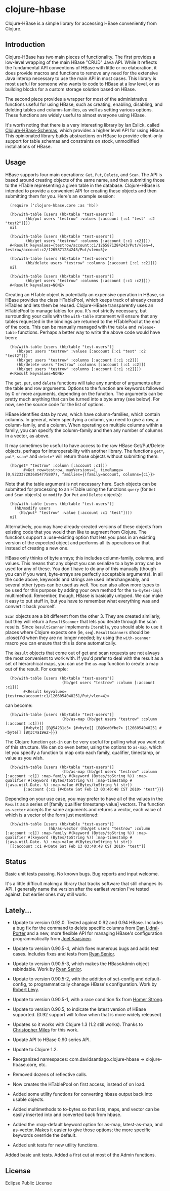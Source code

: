 # clojure-hbase

Clojure-HBase is a simple library for accessing HBase conveniently from Clojure. 

## Introduction

Clojure-HBase has two main pieces of functionality. The first provides
a low-level wrapping of the main HBase "CRUD" Java API. While it
reflects the fundamental API conventions of HBase with little or no
elaboration, it does provide macros and functions to remove any need
for the extensive Java interop necessary to use the main API in most
cases. This library is most useful for someone who wants to code to
HBase at a low level, or as building blocks for a custom storage
solution based on HBase.

The second piece provides a wrapper for most of the administrative
functions useful for using HBase, such as creating, enabling,
disabling, and deleting tables and column-families, as well as setting
various options. These functions are widely useful to almost everyone
using HBase.

It's worth noting that there is a very interesting library by Ian
Eslick, called
[Clojure-HBase-Schemas](https://github.com/compasslabs/clojure-hbase-schemas),
which provides a higher level API for using HBase. This opinionated
library builds abstractions on HBase to provide client-only support
for table schemas and constraints on stock, unmodified installations
of HBase.

## Usage

HBase supports four main operations: `Get`, `Put`, `Delete`, and `Scan`. The API is 
based around creating objects of the same name, and then submitting those to 
the HTable representing a given table in the database. Clojure-HBase is 
intended to provide a convenient API for creating these objects and then 
submitting them for you. Here's an example session: 

      (require ['clojure-hbase.core :as 'hb])
 
      (hb/with-table [users (hb/table "test-users")]
		     (hb/put users "testrow" :values [:account [:c1 "test" :c2 "test2"]]))
      nil

      (hb/with-table [users (hb/table "test-users")]
		     (hb/get users "testrow" :columns [:account [:c1 :c2]]))
      #<Result keyvalues={testrow/account:c1/1265871284243/Put/vlen=4, testrow/account:c2/1265871284243/Put/vlen=5}>

      (hb/with-table [users (hb/table "test-users")]
		     (hb/delete users "testrow" :columns [:account [:c1 :c2]]))
      nil

      (hb/with-table [users (hb/table "test-users")]
		     (hb/get users "testrow" :columns [:account [:c1 :c2]]))
      #<Result keyvalues=NONE>

Creating an HTable object is potentially an expensive operation in HBase, 
so HBase provides the class HTablePool, which keeps track of already created
HTables and lets them be reused. Clojure-HBase transparently uses an 
HTablePool to manage tables for you. It's not strictly necessary, but 
surrounding your calls with the `with-table` statement will ensure that any 
tables requested in the bindings are returned to the HTablePool at the end of
the code. This can be manually managed with the `table` and `release-table`
functions. Perhaps a better way to write the above code would have been:

      (hb/with-table [users (hb/table "test-users")]
         (hb/put users "testrow" :values [:account [:c1 "test" :c2 "test2"]])
         (hb/get users "testrow" :columns [:account [:c1 :c2]])
         (hb/delete users "testrow" :columns [:account [:c1 :c2]])
         (hb/get users "testrow" :columns [:account [:c1 :c2]]))
      #<Result keyvalues=NONE>

The `get`, `put`, and `delete` functions will take any number of arguments after
the table and row arguments. Options to the function are keywords followed by
0 or more arguments, depending on the function. The arguments can be pretty 
much anything that can be turned into a byte array (see below). For now, see 
the source code for the list of options.

HBase identifies data by rows, which have column-families, which contain 
columns. In general, when specifying a column, you need to give a row, a 
column-family, and a column. When operating on multiple columns within a
family, you can specify the column-family and then any number of columns 
in a vector, as above. 

It may sometimes be useful to have access to the raw HBase Get/Put/Delete
objects, perhaps for interoperability with another library. The functions
`get*`, `put*`, `scan*` and `delete*` will return those objects without submitting 
them:

      (hb/get* "testrow" :column [:account :c1]))
			#<Get row=testrow, maxVersions=1, timeRange=[0,9223372036854775807), families={(family=account, columns={c1}}>

Note that the table argument is not necessary here. Such objects can be 
submitted for processing to an HTable using the functions `query` (for `Get` and
`Scan` objects) or `modify` (for `Put` and `Delete` objects):

      (hb/with-table [users (hb/table "test-users")]
        (hb/modify users 
          (hb/put* "testrow" :value [:account :c1 "test"])))
      nil

Alternatively, you may have already-created versions of these objects from
existing code that you would then like to augment from Clojure. The functions
support a :use-existing option that lets you pass in an existing version of
the expected object and performs all its operations on that instead of 
creating a new one.

HBase only thinks of byte arrays; this includes column-family, columns, and
values. This means that any object you can serialize to a byte array can be
used for any of these. You don't have to do any of this manually (though you
can if you want, byte-arrays are perfectly acceptable arguments). In all the
code above, keywords and strings are used interchangeably, and several other
types can be used as well. You can also allow more types to be used for this 
purpose by adding your own method for the `to-bytes-impl` multimethod. Remember, 
though, HBase is basically untyped. We can make it easy to put stuff in, but
you have to remember what everything was and convert it back yourself.

`Scan` objects are a bit different from the other 3. They are created similarly,
but they will return a `ResultScanner` that lets you iterate through the scan
results. Since `ResultScanner` implements `Iterable`, you should able to use it
places where Clojure expects one (ie, `seq`). `ResultScanners` should be 
.close()'d when they are no longer needed; by using the `with-scanner` macro
you can ensure that this is done automatically.

The `Result` objects that come out of get and scan requests are not always the
most convenient to work with. If you'd prefer to deal with the result as a
set of hierarchical maps, you can use the `as-map` function to create a map out
of the result. For example: 

      (hb/with-table [users (hb/table "test-users")]
						     (hb/get users "testrow" :column [:account :c1]))
			#<Result keyvalues={testrow/account:c1/1266054048251/Put/vlen=4}>
			
can become:

      (hb/with-table [users (hb/table "test-users")]
						     (hb/as-map (hb/get users "testrow" :column [:account :c1])))
			{#<byte[] [B@54231c3> {#<byte[] [B@3cd0fbe7> {1266054048251 #<byte[] [B@3c4a19e2>}}}
			
The Clojure function `get-in` can be very useful for pulling what you want out
of this structure. We can do even better, using the options to `as-map`, which 
let you specify a function to map onto each family, qualifier, timestamp, or 
value as you wish.

      (hb/with-table [users (hb/table "test-users")]
						     (hb/as-map (hb/get users "testrow" :column [:account :c1]) :map-family #(keyword (Bytes/toString %)) :map-qualifier #(keyword (Bytes/toString %)) :map-timestamp #(java.util.Date. %) :map-value #(Bytes/toString %) str))
			{:account {:c1 {#<Date Sat Feb 13 03:40:48 CST 2010> "test"}}}

Depending on your use case, you may prefer to have all of the values in the 
`Result` as a series of [family qualifier timestamp value] vectors. The function
`as-vector` accepts the same arguments and returns a vector, each value of which
is a vector of the form just mentioned: 

      (hb/with-table [users (hb/table "test-users")]
			           (hb/as-vector (hb/get users "testrow" :column [:account :c1]) :map-family #(keyword (Bytes/toString %)) :map-qualifier #(keyword (Bytes/toString %)) :map-timestamp #(java.util.Date. %) :map-value #(Bytes/toString %) str))
      [[:account :c1 #<Date Sat Feb 13 03:40:48 CST 2010> "test"]]

## Status

Basic unit tests passing. No known bugs. Bug reports and input welcome.

It's a little difficult making a library that tracks software that still
changes its API. I generally name the version after the earliest
version I've tested against, but earlier ones may still work.

## Lately...

- Update to version 0.92.0. Tested against 0.92 and 0.94 HBase. Includes a bug fix for the command to delete specific columns from [Dan Lidral-Porter](https://github.com/aperiodic) and a new, more flexible API for managing HBase's configuration programmatically from [Joel Kaasinen](https://github.com/opqdonut).

- Update to version 0.90.5-4, which fixes numerous bugs and adds test cases. Includes fixes and tests from [Ryan Senior](https://github.com/senior).

- Update to version 0.90.5-3, which makes the HBaseAdmin object rebindable. Work by [Ryan Senior](https://github.com/senior).

- Update to version 0.90.5-2, with the addition of set-config and default-config, to programmatically chanage HBase's configuration. Work by [Robert Levy](https://github.com/rplevy-draker).

- Update to version 0.90.5-1, with a race condition fix from [Homer
  Strong](https://github.com/strongh).
- Update to version 0.90.5, to indicate the latest version of HBase supported.
  (0.92 support will follow when that is more widely released)
- Updates so it works with Clojure 1.3 (1.2 still works). Thanks to [Christopher Miles](https://github.com/cmiles74) for this work.

- Update API to HBase 0.90 series API.
- Update to Clojure 1.2.
- Reorganized namespaces: com.davidsantiago.clojure-hbase -> clojure-hbase.core, etc.
- Removed dozens of reflective calls.
- Now creates the HTablePool on first access, instead of on load.

- Added some utility functions for converting hbase output back into usable objects.
- Added multimethods to to-bytes so that lists, maps, and vector can be easily inserted
  into and converted back from hbase.
- Added the :map-default keyword option for as-map, latest-as-map, and as-vector. Makes it
  easier to give those options; the more specific keywords override the default.
- Added unit tests for new utility functions.

Added basic unit tests.
Added a first cut at most of the Admin functions.

## License

Eclipse Public License
